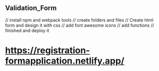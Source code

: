 ## Validation_Form

// install npm and webpack tools
//  create folders and files
// Create html form and design it with css 
// add font awesome icons 
// add functions 
// finished and deploy it 

#   https://registration-formapplication.netlify.app/
